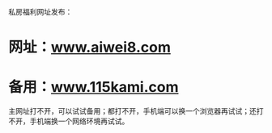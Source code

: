 私房福利网址发布：
# 网址：<a href="http://www.aiwei8.com/" rel="nofollow">www.aiwei8.com</a>
# 备用：<a href="http://www.115kami.com/" rel="nofollow">www.115kami.com</a>
主网址打不开，可以试试备用；都打不开，手机端可以换一个浏览器再试试；还打不开，手机端换一个网络环境再试试。
